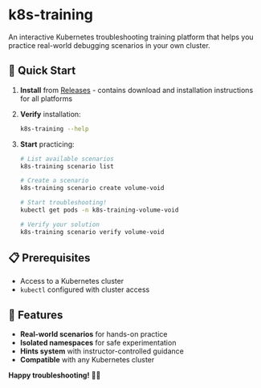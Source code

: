 # k8s-training

An interactive Kubernetes troubleshooting training platform that helps you practice real-world debugging scenarios in your own cluster.

## 🚀 Quick Start

1. **Install** from [Releases](https://github.com/mbtamuli/k8s-training/releases) - contains download and installation instructions for all platforms

1. **Verify** installation:
   ```bash
   k8s-training --help
   ```

1. **Start** practicing:
   ```bash
   # List available scenarios
   k8s-training scenario list
   
   # Create a scenario
   k8s-training scenario create volume-void
   
   # Start troubleshooting!
   kubectl get pods -n k8s-training-volume-void
   
   # Verify your solution
   k8s-training scenario verify volume-void
   ```

## 📋 Prerequisites

- Access to a Kubernetes cluster
- `kubectl` configured with cluster access

## 🎯 Features

- **Real-world scenarios** for hands-on practice
- **Isolated namespaces** for safe experimentation
- **Hints system** with instructor-controlled guidance
- **Compatible** with any Kubernetes cluster

**Happy troubleshooting!** 🚢⚓
